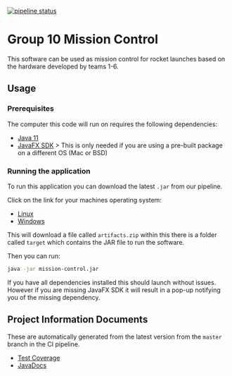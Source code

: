 [![pipeline status](https://gitlab.ecs.vuw.ac.nz/course-work/engr300/2020/group10/group-10/badges/master/pipeline.svg)](https://gitlab.ecs.vuw.ac.nz/course-work/engr300/2020/group10/group-10/-/commits/master)

# Group 10 Mission Control

This software can be used as mission control for rocket launches based on the hardware developed by teams 1-6.

## Usage

### Prerequisites
The computer this code will run on requires the following dependencies:
- [Java 11](https://adoptopenjdk.net/?variant=openjdk11&jvmVariant=hotspot)
- [JavaFX SDK](https://gluonhq.com/products/javafx/) > This is only needed if you are using a pre-built package on a different OS (Mac or BSD)

### Running the application
To run this application you can download the latest `.jar` from our pipeline.

Click on the link for your machines operating system:
- [Linux](https://gitlab.ecs.vuw.ac.nz/course-work/engr300/2020/group10/group-10/-/jobs/artifacts/master/download?job=package)
- [Windows](https://gitlab.ecs.vuw.ac.nz/course-work/engr300/2020/group10/group-10/-/jobs/artifacts/master/download?job=windows_package)

This will download a file called `artifacts.zip` within this there is a folder called `target` which contains the JAR file to run the software.

Then you can run:
```sh
java -jar mission-control.jar
```

If you have all dependencies installed this should launch without issues. However if you are missing JavaFX SDK it will result in a pop-up notifying you of the missing dependency.

## Project Information Documents

These are automatically generated from the latest version from the `master` branch in the CI pipeline.

- [Test Coverage](https://course-work.glp.ecs.vuw.ac.nz/engr300/2020/group10/group-10/jacoco/)
- [JavaDocs](https://course-work.glp.ecs.vuw.ac.nz/engr300/2020/group10/group-10/javadoc/)